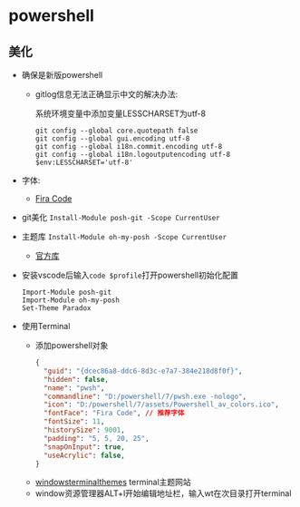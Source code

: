 # powershell

## 美化
- 确保是新版powershell
  - gitlog信息无法正确显示中文的解决办法:

    系统环境变量中添加变量LESSCHARSET为utf-8
    ```
    git config --global core.quotepath false
    git config --global gui.encoding utf-8
    git config --global i18n.commit.encoding utf-8
    git config --global i18n.logoutputencoding utf-8
    $env:LESSCHARSET='utf-8'
    ```

- 字体:
  - [Fira Code](https://github.com/tonsky/FiraCode)

- git美化 `Install-Module posh-git -Scope CurrentUser`

- 主题库 `Install-Module oh-my-posh -Scope CurrentUser`
  - [官方库](https://github.com/ohmyzsh/ohmyzsh/tree/master/themes)

- 安装vscode后输入`code $profile`打开powershell初始化配置
  ```
  Import-Module posh-git
  Import-Module oh-my-posh
  Set-Theme Paradox
  ```

- 使用Terminal 
  - 添加powershell对象
    ```json
    {
      "guid": "{dcec86a8-ddc6-8d3c-e7a7-384e218d8f0f}",
      "hidden": false,
      "name": "pwsh",
      "commandline": "D:/powershell/7/pwsh.exe -nologo",
      "icon": "D:/powershell/7/assets/Powershell_av_colors.ico",
      "fontFace": "Fira Code", // 推荐字体
      "fontSize": 11,
      "historySize": 9001,
      "padding": "5, 5, 20, 25",
      "snapOnInput": true,
      "useAcrylic": false,
    }
    ```
  - [windowsterminalthemes](https://windowsterminalthemes.dev/) terminal主题网站
  - window资源管理器ALT+l开始编辑地址栏，输入wt在次目录打开terminal


